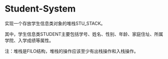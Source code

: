 # Student-System

实现一个存放学生信息类对象的堆栈STU_STACK。

其中，学生信息类STUDENT主要包括学号、姓名、性别、年龄、家庭住址、所属学院、入学成绩等属性。

注：堆栈是FILO结构，堆栈的操作应该至少有出栈操作和入栈操作。
